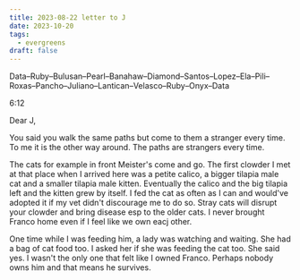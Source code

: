 ```yaml
---
title: 2023-08-22 letter to J
date: 2023-10-20
tags:
  - evergreens
draft: false
---
```

Data–Ruby–Bulusan–Pearl–Banahaw–Diamond–Santos–Lopez–Ela–Pili–Roxas–Pancho–Juliano–Lantican–Velasco–Ruby–Onyx–Data

6:12

Dear J,

You said you walk the same paths but come to them a stranger every time. To me it is the other way around. The paths are strangers every time.

The cats for example in front Meister's come and go. The first clowder I met at that place when I arrived here was a petite calico, a bigger tilapia male cat and a smaller tilapia male kitten. Eventually the calico and the big tilapia left and the kitten grew by itself. I fed the cat as often as I can and would've adopted it if my vet didn't discourage me to do so. Stray cats will disrupt your clowder and bring disease esp to the older cats. I never brought Franco home even if I feel like we own eacj other.

One time while I was feeding him, a lady was watching and waiting. She had a bag of cat food too. I asked her if she was feeding the cat too. She said yes. I wasn't the only one that felt like I owned Franco. Perhaps nobody owns him and that means he survives.